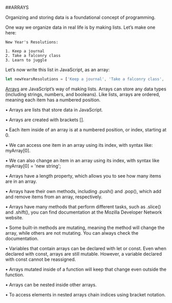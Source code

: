 ##ARRAYS

Organizing and storing data is a foundational concept of programming.

One way we organize data in real life is by making lists. Let’s make one here:

```
New Year's Resolutions:

1. Keep a journal 
2. Take a falconry class
3. Learn to juggle
```
Let’s now write this list in JavaScript, as an array:

```javascript
let newYearsResolutions = ['Keep a journal', 'Take a falconry class', 'Learn to juggle'];
```

[Arrays](https://www.codecademy.com/resources/docs/javascript/arrays?page_ref=catalog) are JavaScript’s way of making lists. Arrays can store any data types (including strings, numbers, and booleans). Like lists, arrays are ordered, meaning each item has a numbered position.


• Arrays are lists that store data in JavaScript.

• Arrays are created with brackets [].

• Each item inside of an array is at a numbered position, or index, starting at 0.

• We can access one item in an array using its index, with syntax like: myArray[0].

• We can also change an item in an array using its index, with syntax like myArray[0] = 'new string';

• Arrays have a length property, which allows you to see how many items are in an array.

• Arrays have their own methods, including .push() and .pop(), which add and remove items from an array, respectively.

• Arrays have many methods that perform different tasks, such as .slice() and .shift(), you can find documentation at the Mozilla Developer Network website.

• Some built-in methods are mutating, meaning the method will change the array, while others are not mutating. You can always check the documentation.

• Variables that contain arrays can be declared with let or const. Even when declared with const, arrays are still mutable. However, a variable declared with const cannot be reassigned.

• Arrays mutated inside of a function will keep that change even outside the function.

• Arrays can be nested inside other arrays.

• To access elements in nested arrays chain indices using bracket notation.
